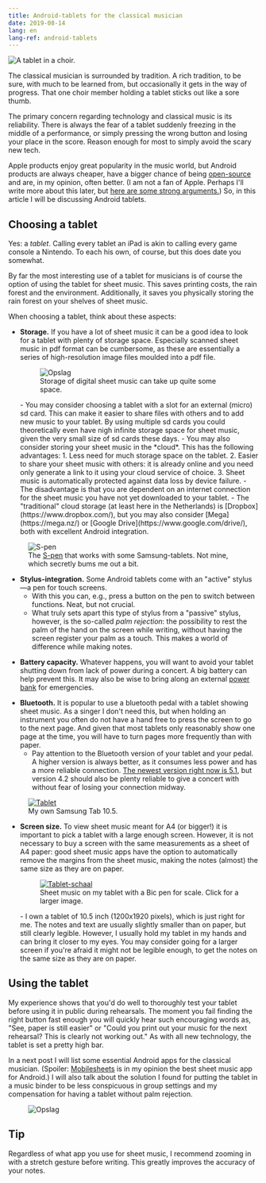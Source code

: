 ```yaml
---
title: Android-tablets for the classical musician
date: 2019-08-14
lang: en
lang-ref: android-tablets
---
```


<img class="db w-100 mt0" src="/images/blog/2019/tablet-choir.jpg" alt="A tablet in a choir.">

The classical musician is surrounded by tradition. A rich tradition, to be sure, with much to be learned from, but occasionally it gets in the way of progress. That one choir member holding a tablet sticks out like a sore thumb.

The primary concern regarding technology and classical music is its reliability. There is always the fear of a tablet suddenly freezing in the middle of a performance, or simply pressing the wrong button and losing your place in the score. Reason enough for most to simply avoid the scary new tech.

Apple products enjoy great popularity in the music world, but Android products are always cheaper, have a bigger chance of being [open-source](https://youtu.be/a8fHgx9mE5U) and are, in my opinion, often better. (I am not a fan of Apple. Perhaps I'll write more about this later, but [here are some strong arguments.](https://stallman.org/apple.html)) So, in this article I will be discussing Android tablets.

## Choosing a tablet

Yes: a _tablet_. Calling every tablet an iPad is akin to calling every game console a Nintendo. To each his own, of course, but this does date you somewhat.

By far the most interesting use of a tablet for musicians is of course the option of using the tablet for sheet music. This saves printing costs, the rain forest and the environment. Additionally, it saves you physically storing the rain forest on your shelves of sheet music.

When choosing a tablet, think about these aspects:

- **Storage.** If you have a lot of sheet music it can be a good idea to look for a tablet with plenty of storage space. Especially scanned sheet music in pdf format can be cumbersome, as these are essentially a series of high-resolution image files moulded into a pdf file.
  <figure class="fr-ns w-50-ns br3 ma1 ba b--light-gray">
  	<img src="/images/blog/2019/Screenshot_20190814-210739_Total Commander.jpg" alt="Opslag" class="br3 br--top">
  	<figcaption class="tc">Storage of digital sheet music can take up quite some space.</figcaption>
  </figure>
    - You may consider choosing a tablet with a slot for an external (micro) sd card. This can make it easier to share files with others and to add new music to your tablet. By using multiple sd cards you could theoretically even have nigh infinite storage space for sheet music, given the very small size of sd cards these days.
    - You may also consider storing your sheet music in the *cloud*. This has the following advantages:
    1. Less need for much storage space on the tablet.
    2. Easier to share your sheet music with others: it is already online and you need only generate a link to it using your cloud service of choice.
    3. Sheet music is automatically protected against data loss by device failure.
    - The disadvantage is that you are dependent on an internet connection for the sheet music you have not yet downloaded to your tablet.
    - The "traditional" cloud storage (at least here in the Netherlands) is [Dropbox](https://www.dropbox.com/), but you may also consider [Mega](https://mega.nz/) or [Google Drive](https://www.google.com/drive/), both with excellent Android integration.

<figure class="fr-l w-50-l ml-auto-l fr-m w-50-m ml-auto-m br3 ma1 ba b--light-gray">
	<img src="/images/blog/2019/s-pen.jpg" alt="S-pen" class="br3 br--top">
	<figcaption class="tc">The <a href="https://www.samsung.com/nl/i/tablet/s-pen/">S-pen</a> that works with some Samsung-tablets. Not mine, which secretly bums me out a bit.</figcaption>
</figure>

- **Stylus-integration.** Some Android tablets come with an "active" stylus—a pen for touch screens.
  - With this you can, e.g., press a button on the pen to switch between functions. Neat, but not crucial.
  - What truly sets apart this type of stylus from a "passive" stylus, however, is the so-called _palm rejection_: the possibility to rest the palm of the hand on the screen while writing, without having the screen register your palm as a touch. This makes a world of difference while making notes.

* **Battery capacity.** Whatever happens, you will want to avoid your tablet shutting down from lack of power during a concert. A big battery can help prevent this. It may also be wise to bring along an external [power bank](https://www.digitaltrends.com/mobile/best-portable-battery-chargers/) for emergencies.

- **Bluetooth.** It is popular to use a bluetooth pedal with a tablet showing sheet music. As a singer I don't need this, but when holding an instrument you often do not have a hand free to press the screen to go to the next page. And given that most tablets only reasonably show one page at the time, you will have to turn pages more frequently than with paper.
  - Pay attention to the Bluetooth version of your tablet and your pedal. A higher version is always better, as it consumes less power and has a more reliable connection. [The newest version right now is 5.1](https://www.howtogeek.com/343718/whats-different-in-bluetooth-5.0/), but version 4.2 should also be plenty reliable to give a concert with without fear of losing your connection midway.

<figure class="fr-ns w-50-ns br3 ma1 ba b--light-gray">
	<a href="/images/blog/2019/Tablet.jpg">
    <img src="/images/blog/2019/Tablet-lores.jpg" alt="Tablet" class="br3 br--top"></a>
	<figcaption class="tc">My own Samsung Tab 10.5.</figcaption>
</figure>

- **Screen size.** To view sheet music meant for A4 (or bigger!) it is important to pick a tablet with a large enough screen. However, it is not necessary to buy a screen with the same measurements as a sheet of A4 paper: good sheet music apps have the option to automatically remove the margins from the sheet music, making the notes (almost) the same size as they are on paper.
  <figure class="fr-ns w-50-ns br3 ma1 ba b--light-gray">
  	<a href="/images/blog/2019/tablet-schaal.jpg">
      <img src="/images/blog/2019/tablet-schaal-lores.jpg" alt="Tablet-schaal" class="br3 br--top"></a>
  	<figcaption class="tc">Sheet music on my tablet with a Bic pen for scale. Click for a larger image.</figcaption>
  </figure>
    - I own a tablet of 10.5 inch (1200x1920 pixels), which is just right for me. The notes and text are usually slightly smaller than on paper, but still clearly legible. However, I usually hold my tablet in my hands and can bring it closer to my eyes. You may consider going for a larger screen if you're afraid it might not be legible enough, to get the notes on the same size as they are on paper.

## Using the tablet

My experience shows that you'd do well to thoroughly test your tablet before using it in public during rehearsals. The moment you fail finding the right button fast enough you will quickly hear such encouraging words as, "See, paper is still easier" or "Could you print out your music for the next rehearsal? This is clearly not working out." As with all new technology, the tablet is set a pretty high bar.

In a next post I will list some essential Android apps for the classical musician. (Spoiler: [Mobilesheets](https://play.google.com/store/apps/details?id=com.zubersoft.mobilesheetspro) is in my opinion the best sheet music app for Android.) I will also talk about the solution I found for putting the tablet in a music binder to be less conspicuous in group settings and my compensation for having a tablet without palm rejection.

<section class="mw5 mw7-ns center bg-lightest-blue pa3 pa5-l pa5-m ph5-ns navy">
<figure class="fr-ns br3 ma1 mt0">
  	<img src="/images/blog/2019/tablet-zoom.gif" alt="Opslag" class="br3">
  </figure>
  <h1 class="mt0">Tip</h1>
  <p class="lh-copy measure-wide">
    Regardless of what app you use for sheet music, I recommend zooming in with a stretch gesture before writing. This greatly improves the accuracy of your notes. 
    </p>
</section>
